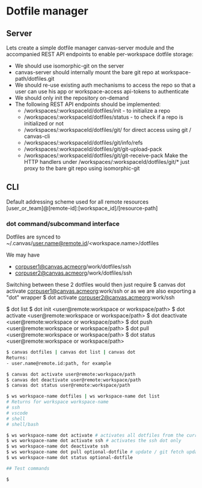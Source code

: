 # Dotfile manager

## Server

Lets create a simple dotfile manager canvas-server module and the accompanied REST API endpoints to enable per-workspace dotfile storage:
- We should use isomorphic-git on the server
- canvas-server should internally mount the bare git repo at workspace-path/dotfiles.git
- We should re-use existing auth mechanisms to access the repo so that a user can use his app or workspace-access api-tokens to authenticate
- We should only init the repository on-demand
- The following REST API endpoints should be implemented:
  - /workspaces/:workspaceId/dotfiles/init - to initialize a repo
  - /workspaces/:workspaceId/dotfiles/status - to check if a repo is initialized or not
  - /workspaces/:workspaceId/dotfiles/git/ for direct access using git / canvas-cli
  - /workspaces/:workspaceId/dotfiles/git/info/refs
  - /workspaces/:workspaceId/dotfiles/git/git-upload-pack
  - /workspaces/:workspaceId/dotfiles/git/git-receive-pack
  Make the HTTP handlers under /workspaces/:workspaceId/dotfiles/git/* just proxy to the bare git repo using isomorphic-git

## CLI

Default addressing scheme used for all remote resources
[user_or_team]@[remote-id]:[workspace_id]/[resource-path]

### dot command/subcommand interface

Dotfiles are synced to ~/.canvas/user.name@remote.id/<workspace.name>/dotfiles

We may have
- corpuser1@canvas.acmeorg/work/dotfiles/ssh
- corpuser2@canvas.acmeorg/work/dotfiles/ssh

Switching between these 2 dotfiles would then just require
$ canvas dot activate corpuser1@canvas.acmeorg:work/ssh
or as we are also exporting a "dot" wrapper
$ dot activate corpuser2@canvas.acmeorg:work/ssh


$ dot list
$ dot init <user@remote:workspace or workspace/path>
$ dot activate <user@remote:workspace or workspace/path>
$ dot deactivate <user@remote:workspace or workspace/path>
$ dot push <user@remote:workspace or workspace/path>
$ dot pull <user@remote:workspace or workspace/path>
$ dot status <user@remote:workspace or workspace/path>

```bash
$ canvas dotfiles | canvas dot list | canvas dot
Returns:
- user.name@remote.id:path, for example

$ canvas dot activate user@remote:workspace/path
$ canvas dot deactivate user@remote:workspace/path
$ canvas dot status user@remote:workspace/path

$ ws workspace-name dotfiles | ws workspace-name dot list
# Returns for workspace workspace-name
# ssh
# vscode
# shell
# shell/bash

$ ws workspace-name dot activate # activates all dotfiles from the current active workspace
$ ws workspace-name dot activate ssh # activates the ssh dot only
$ ws workspace-name dot deactivate ssh
$ ws workspace-name dot pull optional-dotfile # update / git fetch updates for all dotfiles of the given workspace
$ ws workspace-name dot status optional-dotfile

## Test commands

$
